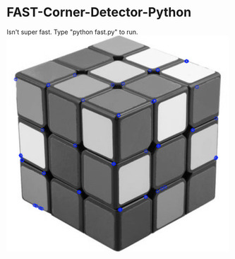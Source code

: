 # FAST-Corner-Detector-Python
Isn't super fast. Type "python fast.py" to run.
![alt text](https://github.com/hjamal3/FAST-Corner-Detector-Python/blob/master/rubixoutput.jpg?raw=true)

